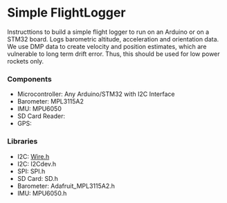 # Simple FlightLogger
Instructtions to build a simple flight logger to run on an Arduino or on a STM32 board. Logs barometric altitude, acceleration and orientation data. We use DMP data to create velocity and position estimates, which are vulnerable to long term drift error. Thus, this should be used for low power rockets only.

### Components
* Microcontroller: Any Arduino/STM32 with I2C Interface
* Barometer: MPL3115A2
* IMU: MPU6050
* SD Card Reader:
* GPS:
### Libraries
* I2C: [Wire.h](https://github.com/arduino/ArduinoCore-avr/blob/master/libraries/Wire/src/Wire.h)
* I2C: I2Cdev.h
* SPI: SPI.h
* SD Card: SD.h
* Barometer: Adafruit_MPL3115A2.h
* IMU: MPU6050.h
  
